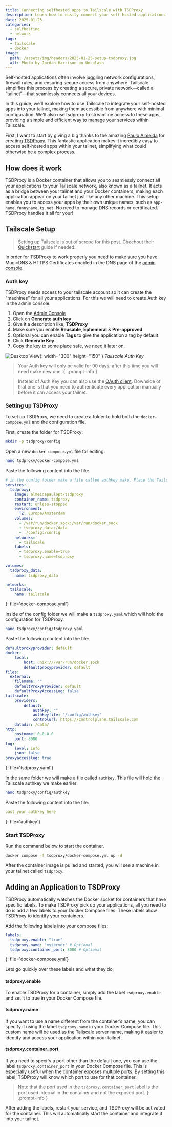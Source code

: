 ```yaml
---
title: Connecting selfhosted apps to Tailscale with TSDProxy
description: Learn how to easily connect your self-hosted applications to your Tailscale network with TSDProxy, simplifying access and management within your tailnet.
date: 2025-01-25
categories:
  - selfhosting
  - network
tags:
  - tailscale
  - docker
image:
  path: /assets/img/headers/2025-01-25-setup-tsdproxy.jpg
  alt: Photo by Jordan Harrison on Unsplash
---
```


Self-hosted applications often involve juggling network configurations, firewall rules, and ensuring secure access from anywhere. Tailscale simplifies this process by creating a secure, private network—called a “tailnet”—that seamlessly connects all your devices.

In this guide, we’ll explore how to use Tailscale to integrate your self-hosted apps into your tailnet, making them accessible from anywhere with minimal configuration. We’ll also use tsdproxy to streamline access to these apps, providing a simple and efficient way to manage your services within Tailscale.

First, I want to start by giving a big thanks to the amazing [Paulo Almeida](https://github.com/almeidapaulopt) for creating [TSDProxy](https://github.com/almeidapaulopt/tsdproxy). This fantastic application makes it incredibly easy to access self-hosted apps within your tailnet, simplifying what could otherwise be a complex process.

## How does it work
TSDProxy is a Docker container that allows you to seamlessly connect all your applications to your Tailscale network, also known as a tailnet. It acts as a bridge between your tailnet and your Docker containers, making each application appear on your tailnet just like any other machine. This setup enables you to access your apps by their own unique names, such as `app-name.funnyname.ts.net`. No need to manage DNS records or certificated. TSDProxy handles it all for your!

## Tailscale Setup

> Setting up Tailscale is out of scrope for this post. Chechout their [Quickstart](https://tailscale.com/kb/1017/install) guide if needed.

In order for TSDProxy to work properly you need to make sure you have MagicDNS & HTTPS Certificates enabled in the DNS page of the [admin console](https://login.tailscale.com/admin/dns).

### Auth key

TSDProxy needs access to your tailscale account so it can create the "machines" for all your applications. For this we will need to create Auth key in the admin console. 

1. Open the [Admin Console](https://login.tailscale.com/admin/settings/keys)
2. Click on **Generate auth key**
3. Give it a description like; **TSDProxy**
4. Make sure you enable **Reusable**, **Ephemeral** & **Pre-approved**
5. Optional you can enable **Tags** to give the application a tag by default 
6. Click **Generate Key**
7. Copy the key to some place safe, we need it later on. 

![Desktop View](/assets/img/screenshots/ts-proxy-authkey.png){: width="300" height="150" }
_Tailscale Auth Key_

> Your Auth key will only be valid for 90 days, after this time you will need make new one. 
{: .prompt-info }

> Instead of Auth Key you can also use the [OAuth client](https://almeidapaulopt.github.io/tsdproxy/docs/advanced/tailscale/#oauth). Downside of that one is that you need to authenticate every application manually before it can access your tailnet.

### Setting up TSDProxy

To set up TSDProxy, we need to create a folder to hold both the `docker-compose.yml` and the configuration file.

First, create the folder for TSDProxy:
```bash
mkdir -p tsdproxy/config
```

Open a new `docker-compose.yml` file for editing:

```bash
nano tsdproxy/docker-compose.yml
```
Paste the following content into the file:

```yaml
# in the config folder make a file called authkey make. Place the Tailscale authkey there.
services:
  tsdproxy:
    image: almeidapaulopt/tsdproxy
    container_name: tsdproxy
    restart: unless-stopped
    environment:
      TZ: Europe/Amsterdam
    volumes:
      - /var/run/docker.sock:/var/run/docker.sock
      - tsdproxy_data:/data
      - ./config:/config
    networks:
      - tailscale
    labels:
      - tsdproxy.enable=true
      - tsdproxy.name=tsdproxy

volumes:
  tsdproxy_data:
    name: tsdproxy_data

networks:
  tailscale:  
    name: tailscale
```
{: file='docker-compose.yml'}

Inside of the config folder we will make a `tsdproxy.yaml` which will hold the configuration for TSDProxy.

```bash
nano tsdproxy/config/tsdproxy.yaml
```
Paste the following content into the file:

```yaml
defaultproxyprovider: default
docker:
    local:
        host: unix:///var/run/docker.sock
        defaultproxyprovider: default
files:
  external:
    filename: ""
    defaultProxyProvider: default
    defaultProxyAccessLog: false
tailscale:
    providers:
        default:
            authkey: ""
            authkeyfile: "/config/authkey"
            controlurl: https://controlplane.tailscale.com
    datadir: /data/
http:
    hostname: 0.0.0.0
    port: 8080
log:
    level: info
    json: false
proxyaccesslog: true

```
{: file='tsdproxy.yaml'}

In the same folder we will make a file called `authkey`. This file will hold the Tailscale authkey we make earlier 

```bash
nano tsdproxy/config/authkey
```
Paste the following content into the file:

```yaml
past_your_authkey_here
```
{: file='authkey'}

### Start TSDProxy

Run the command below to start the container.

```bash
docker compose -f tsdproxy/docker-compose.yml up -d
```

After the container image is pulled and started, you will see a machine in your tailnet called `tsdproxy`.

## Adding an Application to TSDProxy

TSDProxy automatically watches the Docker socket for containers that have specific labels. To make TSDProxy pick up your applications, all you need to do is add a few labels to your Docker Compose files. These labels allow TSDProxy to identify your containers.

Add the following labels into your compose files:
```yaml
labels:
  tsdproxy.enable: "true"
  tsdproxy.name: "myserver" # Optional
  tsdproxy.container_port: 8080 # Optional
```
{: file='docker-compose.yml'}

Lets go quickly over these labels and what they do;

#### tsdproxy.enable
To enable TSDProxy for a container, simply add the label `tsdproxy.enable` and set it to true in your Docker Compose file. 

#### tsdproxy.name
If you want to use a name different from the container’s name, you can specify it using the label `tsdproxy.name` in your Docker Compose file. This custom name will be used as the Tailscale server name, making it easier to identify and access your application within your tailnet.

#### tsdproxy.container_port
If you need to specify a port other than the default one, you can use the label `tsdproxy.container_port` in your Docker Compose file. This is especially useful when the container exposes multiple ports. By setting this label, TSDProxy will know which port to use for that container.

> Note that the port used in the `tsdproxy.container_port` label is the port used internal in the container and not the exposed port.
{: .prompt-info }

After adding the labels, restart your service, and TSDProxy will be activated for the container. This will automatically start the container and integrate it into your tailnet.

